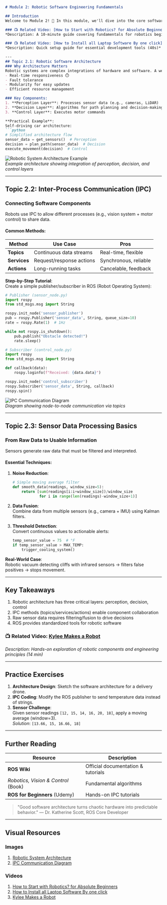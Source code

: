 ```markdown
# Module 2: Robotic Software Engineering Fundamentals

## Introduction
Welcome to Module 2! 🎉 In this module, we'll dive into the core software principles that power robots. You'll learn how software components communicate, process sensor data, and execute tasks. By the end, you'll understand the software architecture of robotic systems and write your first basic robotic control program. Perfect for beginners with basic Python knowledge!

### 📺 Related Video: [How to Start with Robotics? for Absolute Beginners](https://www.youtube.com/watch?v=J0ssFp7yN8Y)  
*Description: A 10-minute guide covering fundamentals for robotics beginners, including software architecture concepts*

### 📺 Related Video: [How to Install all Laptop Software By one click](https://www.youtube.com/watch?v=bxqAcscHMeU)  
*Description: Quick setup guide for essential development tools (40s)*

---
## Topic 2.1: Robotic Software Architecture  
### Why Architecture Matters
Robotic systems are complex integrations of hardware and software. A well-designed architecture ensures:
- Real-time responsiveness ⏱️
- Fault tolerance
- Modularity for easy updates
- Efficient resource management  

### Key Components:
1. **Perception Layer**: Processes sensor data (e.g., cameras, LiDAR)  
2. **Decision Layer**: Algorithms for path planning and decision-making  
3. **Control Layer**: Executes motor commands  

**Practical Example**:  
Self-driving car architecture:  
```python
# Simplified architecture flow
sensor_data = get_sensors()  # Perception
decision = plan_path(sensor_data)  # Decision
execute_movement(decision)  # Control
```

![Robotic System Architecture Example](https://www.researchgate.net/publication/365182109/figure/fig2/AS:11431281114137098@1674270298474/Overall-system-architecture-The-robot-is-equipped-with-sensors-including-camera-and.png)  
*Example architecture showing integration of perception, decision, and control layers*

---
## Topic 2.2: Inter-Process Communication (IPC)  
### Connecting Software Components
Robots use IPC to allow different processes (e.g., vision system + motor control) to share data.  

#### Common Methods:
| Method       | Use Case                     | Pros                     |
|--------------|------------------------------|--------------------------|
| **Topics**   | Continuous data streams      | Real-time, flexible      |
| **Services** | Request/response actions     | Synchronous, reliable    |
| **Actions**  | Long-running tasks           | Cancelable, feedback     |

**Step-by-Step Tutorial**:  
Create a simple publisher/subscriber in ROS (Robot Operating System):  
```python
# Publisher (sensor_node.py)
import rospy
from std_msgs.msg import String

rospy.init_node('sensor_publisher')
pub = rospy.Publisher('sensor_data', String, queue_size=10)
rate = rospy.Rate(1)  # 1Hz

while not rospy.is_shutdown():
    pub.publish("Obstacle detected!")
    rate.sleep()
```

```python
# Subscriber (control_node.py)
import rospy
from std_msgs.msg import String

def callback(data):
    rospy.loginfo(f"Received: {data.data}")

rospy.init_node('control_subscriber')
rospy.Subscriber('sensor_data', String, callback)
rospy.spin()
```

![IPC Communication Diagram](https://www.paykademy.com/images/stories/guru/courses/BAOB%202.jpg)  
*Diagram showing node-to-node communication via topics*

---
## Topic 2.3: Sensor Data Processing Basics  
### From Raw Data to Usable Information
Sensors generate raw data that must be filtered and interpreted.  

#### Essential Techniques:
1. **Noise Reduction**:  
   ```python
   # Simple moving average filter
   def smooth_data(readings, window_size=5):
       return [sum(readings[i:i+window_size])/window_size 
               for i in range(len(readings)-window_size+1)]
   ```
   
2. **Data Fusion**:  
   Combine data from multiple sensors (e.g., camera + IMU) using Kalman filters.  

3. **Threshold Detection**:  
   Convert continuous values to actionable alerts:  
   ```python
   temp_sensor_value = 75  # °F
   if temp_sensor_value > MAX_TEMP:
       trigger_cooling_system()
   ```

**Real-World Case**:  
Robotic vacuum detecting cliffs with infrared sensors → filters false positives → stops movement.

---
## Key Takeaways
1. Robotic architecture has three critical layers: perception, decision, control  
2. IPC methods (topics/services/actions) enable component collaboration  
3. Raw sensor data requires filtering/fusion to drive decisions  
4. ROS provides standardized tools for robotic software  

### 📺 Related Video: [Kylee Makes a Robot](https://www.youtube.com/watch?v=9KK-gUcgtSQ)  
*Description: Hands-on exploration of robotic components and engineering principles (14 min)*

---
## Practice Exercises
1. **Architecture Design**: Sketch the software architecture for a delivery drone.  
2. **IPC Coding**: Modify the ROS publisher to send temperature data instead of strings.  
3. **Sensor Challenge**:  
   Given sensor readings `[12, 15, 14, 16, 20, 18]`, apply a moving average (window=3).  
   *Solution*: `[13.66, 15, 16.66, 18]`  

---
## Further Reading
| Resource                  | Description                          |
|---------------------------|--------------------------------------|
| **ROS Wiki**              | Official documentation & tutorials   |
| *Robotics, Vision & Control* (Book) | Fundamental algorithms           |
| **ROS for Beginners** (Udemy) | Hands-on IPC tutorials           |

> "Good software architecture turns chaotic hardware into predictable behavior." — Dr. Katherine Scott, ROS Core Developer

---
## Visual Resources
### Images
1. [Robotic System Architecture](https://www.researchgate.net/publication/365182109/figure/fig2/AS:11431281114137098@1674270298474/Overall-system-architecture-The-robot-is-equipped-with-sensors-including-camera-and.png)  
2. [IPC Communication Diagram](https://www.paykademy.com/images/stories/guru/courses/BAOB%202.jpg)  

### Videos
1. [How to Start with Robotics? for Absolute Beginners](https://www.youtube.com/watch?v=J0ssFp7yN8Y)  
2. [How to Install all Laptop Software By one click](https://www.youtube.com/watch?v=bxqAcscHMeU)  
3. [Kylee Makes a Robot](https://www.youtube.com/watch?v=9KK-gUcgtSQ)
```